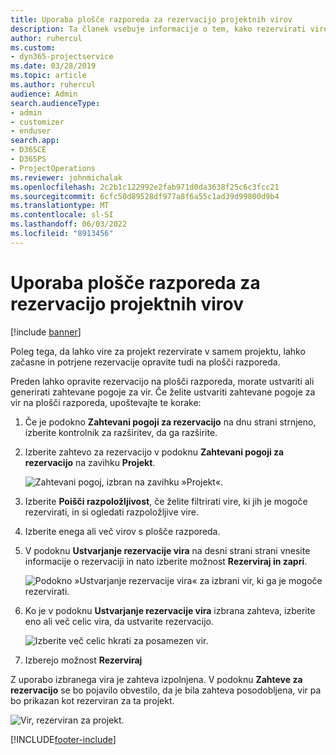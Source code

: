 ```yaml
---
title: Uporaba plošče razporeda za rezervacijo projektnih virov
description: Ta članek vsebuje informacije o tem, kako rezervirati vire.
author: ruhercul
ms.custom:
- dyn365-projectservice
ms.date: 03/28/2019
ms.topic: article
ms.author: ruhercul
audience: Admin
search.audienceType:
- admin
- customizer
- enduser
search.app:
- D365CE
- D365PS
- ProjectOperations
ms.reviewer: johnmichalak
ms.openlocfilehash: 2c2b1c122992e2fab971d0da3638f25c6c3fcc21
ms.sourcegitcommit: 6cfc50d89528df977a8f6a55c1ad39d99800d9b4
ms.translationtype: MT
ms.contentlocale: sl-SI
ms.lasthandoff: 06/03/2022
ms.locfileid: "8913456"
---
```

# <a name="use-the-schedule-board-to-book-project-resources"></a>Uporaba plošče razporeda za rezervacijo projektnih virov

[!include [banner](../includes/psa-now-project-operations.md)]

Poleg tega, da lahko vire za projekt rezervirate v samem projektu, lahko začasne in potrjene rezervacije opravite tudi na plošči razporeda.

Preden lahko opravite rezervacijo na plošči razporeda, morate ustvariti ali generirati zahtevane pogoje za vir. Če želite ustvariti zahtevane pogoje za vir na plošči razporeda, upoštevajte te korake:

1. Če je podokno **Zahtevani pogoji za rezervacijo** na dnu strani strnjeno, izberite kontrolnik za razširitev, da ga razširite.
2. Izberite zahtevo za rezervacijo v podoknu **Zahtevani pogoji za rezervacijo** na zavihku **Projekt**.

    ![Zahtevani pogoj, izbran na zavihku »Projekt«.](media/Resource-Management-image73.png)

3. Izberite **Poišči razpoložljivost**, če želite filtrirati vire, ki jih je mogoče rezervirati, in si ogledati razpoložljive vire. 
4. Izberite enega ali več virov s plošče razporeda. 
5. V podoknu **Ustvarjanje rezervacije vira** na desni strani strani vnesite informacije o rezervaciji in nato izberite možnost **Rezerviraj in zapri**.

    ![Podokno »Ustvarjanje rezervacije vira« za izbrani vir, ki ga je mogoče rezervirati.](media/Resource-Management-image74.png)

6. Ko je v podoknu **Ustvarjanje rezervacije vira** izbrana zahteva, izberite eno ali več celic vira, da ustvarite rezervacijo.

    ![Izberite več celic hkrati za posamezen vir.](media/Resource-Management-image75.png)

7. Izberejo možnost **Rezerviraj**

Z uporabo izbranega vira je zahteva izpolnjena. V podoknu **Zahteve za rezervacijo** se bo pojavilo obvestilo, da je bila zahteva posodobljena, vir pa bo prikazan kot rezerviran za ta projekt.

![Vir, rezerviran za projekt.](media/Resource-Management-image76.png)


[!INCLUDE[footer-include](../includes/footer-banner.md)]

